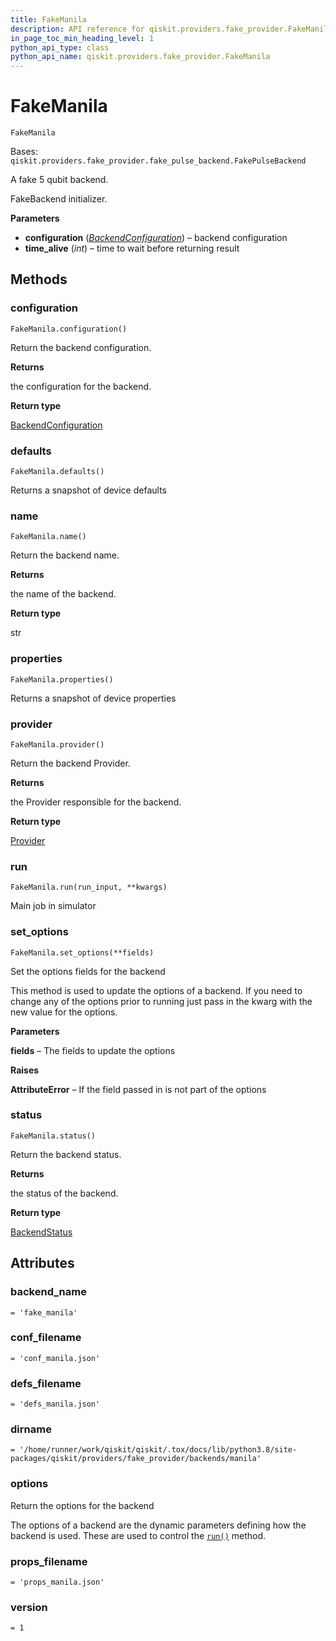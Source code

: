 ```yaml
---
title: FakeManila
description: API reference for qiskit.providers.fake_provider.FakeManila
in_page_toc_min_heading_level: 1
python_api_type: class
python_api_name: qiskit.providers.fake_provider.FakeManila
---
```


# FakeManila

<span id="qiskit.providers.fake_provider.FakeManila" />

`FakeManila`

Bases: `qiskit.providers.fake_provider.fake_pulse_backend.FakePulseBackend`

A fake 5 qubit backend.

FakeBackend initializer.

**Parameters**

*   **configuration** ([*BackendConfiguration*](qiskit.providers.models.BackendConfiguration "qiskit.providers.models.BackendConfiguration")) – backend configuration
*   **time\_alive** (*int*) – time to wait before returning result

## Methods

### configuration

<span id="qiskit.providers.fake_provider.FakeManila.configuration" />

`FakeManila.configuration()`

Return the backend configuration.

**Returns**

the configuration for the backend.

**Return type**

[BackendConfiguration](qiskit.providers.models.BackendConfiguration "qiskit.providers.models.BackendConfiguration")

### defaults

<span id="qiskit.providers.fake_provider.FakeManila.defaults" />

`FakeManila.defaults()`

Returns a snapshot of device defaults

### name

<span id="qiskit.providers.fake_provider.FakeManila.name" />

`FakeManila.name()`

Return the backend name.

**Returns**

the name of the backend.

**Return type**

str

### properties

<span id="qiskit.providers.fake_provider.FakeManila.properties" />

`FakeManila.properties()`

Returns a snapshot of device properties

### provider

<span id="qiskit.providers.fake_provider.FakeManila.provider" />

`FakeManila.provider()`

Return the backend Provider.

**Returns**

the Provider responsible for the backend.

**Return type**

[Provider](qiskit.providers.Provider "qiskit.providers.Provider")

### run

<span id="qiskit.providers.fake_provider.FakeManila.run" />

`FakeManila.run(run_input, **kwargs)`

Main job in simulator

### set\_options

<span id="qiskit.providers.fake_provider.FakeManila.set_options" />

`FakeManila.set_options(**fields)`

Set the options fields for the backend

This method is used to update the options of a backend. If you need to change any of the options prior to running just pass in the kwarg with the new value for the options.

**Parameters**

**fields** – The fields to update the options

**Raises**

**AttributeError** – If the field passed in is not part of the options

### status

<span id="qiskit.providers.fake_provider.FakeManila.status" />

`FakeManila.status()`

Return the backend status.

**Returns**

the status of the backend.

**Return type**

[BackendStatus](qiskit.providers.models.BackendStatus "qiskit.providers.models.BackendStatus")

## Attributes

<span id="qiskit.providers.fake_provider.FakeManila.backend_name" />

### backend\_name

`= 'fake_manila'`

<span id="qiskit.providers.fake_provider.FakeManila.conf_filename" />

### conf\_filename

`= 'conf_manila.json'`

<span id="qiskit.providers.fake_provider.FakeManila.defs_filename" />

### defs\_filename

`= 'defs_manila.json'`

<span id="qiskit.providers.fake_provider.FakeManila.dirname" />

### dirname

`= '/home/runner/work/qiskit/qiskit/.tox/docs/lib/python3.8/site-packages/qiskit/providers/fake_provider/backends/manila'`

<span id="qiskit.providers.fake_provider.FakeManila.options" />

### options

Return the options for the backend

The options of a backend are the dynamic parameters defining how the backend is used. These are used to control the [`run()`](qiskit.providers.fake_provider.FakeManila#run "qiskit.providers.fake_provider.FakeManila.run") method.

<span id="qiskit.providers.fake_provider.FakeManila.props_filename" />

### props\_filename

`= 'props_manila.json'`

<span id="qiskit.providers.fake_provider.FakeManila.version" />

### version

`= 1`

